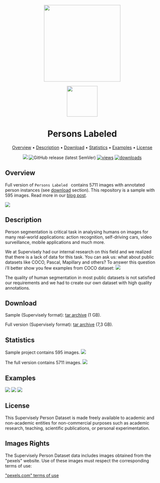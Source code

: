 <div align="center" markdown> 

<img src="https://i.imgur.com/UdBujFN.png" width="250" /> <br>

<img src="https://i.imgur.com/I4n16hd.png" width="100"/> 

# Persons Labeled  

<p align="center">

  <a href="#overview">Overview</a> •
  <a href="#description">Description</a> •
  <a href="#download">Download</a> •
  <a href="#statistics">Statistics</a> •
  <a href="#examples">Examples</a> •
  <a href="#license">License</a> 
</p>

[![](https://img.shields.io/badge/slack-chat-green.svg?logo=slack)](https://supervise.ly/slack) 
![GitHub release (latest SemVer)](https://img.shields.io/github/v/release/supervisely-ecosystem/persons)
[![views](https://app.supervise.ly/public/api/v3/ecosystem.counters?repo=supervisely-ecosystem/persons&counter=views&label=views)](https://supervise.ly)
[![downloads](https://app.supervise.ly/public/api/v3/ecosystem.counters?repo=supervisely-ecosystem/persons&counter=downloads&label=downloads)](https://supervise.ly)
</div>



## Overview 

Full version of `Persons Labeled ` contains 5711 images with annotated person instances (see <a href="#download">download</a> section). This repository is a sample with 595 images. Read more in our <a href="https://hackernoon.com/releasing-supervisely-person-dataset-for-teaching-machines-to-segment-humans-1f1fc1f28469">blog post</a>.

![](https://i.imgur.com/tIILD0v.jpg)

## Description 

Person segmentation is critical task in analysing humans on images for many real-world applications: action recognition, self-driving cars, video surveillance, mobile applications and much more.

We at Supervisely had our internal research on this field and we realized that there is a lack of data for this task. You can ask us: what about public datasets like COCO, Pascal, Mapillary and others? To answer this question i’ll better show you few examples from COCO dataset:
![](https://hackernoon.com/hn-images/0*3pni76CDQK1RZqiw.)

The quality of human segmentation in most public datasets is not satisfied our requirements and we had to create our own dataset with high quality annotations.

## Download

Sample (Supervisely format): [tar archive](https://cloud.enterprise.deepsystems.io/s/7VyML7ynZ9L1KEK/download) (1 GB).

Full version (Supervisely format): [tar archive](https://cloud.enterprise.deepsystems.io/s/TK2z5TLYoAPl1w6/download) (7,3 GB).


## Statistics

Sample project contains 595 images. 
![](https://i.imgur.com/bOgZ3pr.png)

The full version contains 5711 images. 
![](https://i.imgur.com/SSb7DOe.png)

## Examples

![](https://i.imgur.com/he6jj4r.png) ![](https://i.imgur.com/pdgJwxs.png) ![](https://i.imgur.com/TS1uRFX.png)

## License

This Supervisely Person Dataset is made freely available to academic and non-academic entities for non-commercial purposes such as academic research, teaching, scientific publications, or personal experimentation.

## Images Rights

The Supervisely Person Dataset data includes images obtained from the "pexels" website. Use of these images must respect the corresponding terms of use:

["pexels.com" terms of use](https://www.pexels.com/terms-of-service/)
